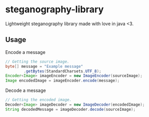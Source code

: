 # steganography-library
Lightweight steganography library made with love in java <3.
## Usage
Encode a message
````java
// Getting the source image.
byte[] message = "Example message"
        .getBytes(StandardCharsets.UTF_8);
Encoder<Image> imageEncoder = new ImageEncoder(sourceImage);
Image encodedImage = imageEncoder.encode(message);
````
Decode a message
````java
// Getting the encoded image.
Decoder<Image> imageDecoder = new ImageDecoder(encodedImage);
String decodedMessage = imageDecoder.decode(sourceImage);
````
